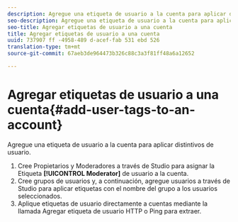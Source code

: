 ```yaml
---
description: Agregue una etiqueta de usuario a la cuenta para aplicar distintivos de usuario.
seo-description: Agregue una etiqueta de usuario a la cuenta para aplicar distintivos de usuario.
seo-title: Agregar etiquetas de usuario a una cuenta
title: Agregar etiquetas de usuario a una cuenta
uuid: 737907 ff -4958-489 d-acef-fab 531 ebd 526
translation-type: tm+mt
source-git-commit: 67aeb3de964473b326c88c3a3f81ff48a6a12652

---
```



# Agregar etiquetas de usuario a una cuenta{#add-user-tags-to-an-account}

Agregue una etiqueta de usuario a la cuenta para aplicar distintivos de usuario.

1. Cree Propietarios y Moderadores a través de Studio para asignar la Etiqueta **[!UICONTROL Moderator]** de usuario a la cuenta.
1. Cree grupos de usuarios y, a continuación, agregue usuarios a través de Studio para aplicar etiquetas con el nombre del grupo a los usuarios seleccionados.
1. Aplique etiquetas de usuario directamente a cuentas mediante la llamada Agregar etiqueta de usuario HTTP o Ping para extraer.
